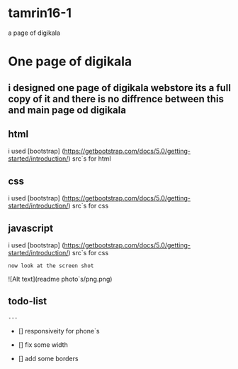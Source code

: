 # tamrin16-1
a page of digikala
#   One page of digikala

i designed one  page of digikala webstore its a full copy of it and there is no diffrence between this and main page od digikala
---

## html

 i used [bootstrap]  (https://getbootstrap.com/docs/5.0/getting-started/introduction/)
 src`s for html 



## css

 i used [bootstrap]  (https://getbootstrap.com/docs/5.0/getting-started/introduction/)
 src`s for css 

## javascript

 i used [bootstrap]  (https://getbootstrap.com/docs/5.0/getting-started/introduction/)
 src`s for css 

```
now look at the screen shot
```

![Alt text](readme photo`s/png.png)

## todo-list
   
    ---

- [] responsiveity for phone`s

- [] fix some width

- [] add some borders

